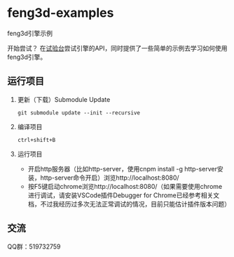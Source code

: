 # feng3d-examples

feng3d引擎示例

开始尝试？ 在[试验台](http://h5.feng3d.com/examples/index.html)尝试引擎的API，同时提供了一些简单的示例去学习如何使用feng3d引擎。

## 运行项目
1. 更新（下载）Submodule Update 

    `git submodule update --init --recursive`

1. 编译项目

    `ctrl+shift+B`

1. 运行项目

    * 开启http服务器（比如http-server，使用cnpm install -g http-server安装，http-server命令开启）浏览http://localhost:8080/
    * 按F5键启动chrome浏览http://localhost:8080/（如果需要使用chrome进行调试，请安装VSCode插件Debugger for Chrome已经参考相关文档，不过我经历过多次无法正常调试的情况，目前只能估计插件版本问题）

## 交流
QQ群：519732759